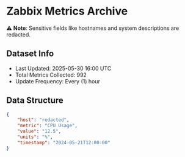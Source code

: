 # Zabbix Metrics Archive

⚠️ **Note**: Sensitive fields like hostnames and system descriptions are redacted.

## Dataset Info
- Last Updated: 2025-05-30 16:00 UTC
- Total Metrics Collected: 992
- Update Frequency: Every (1) hour

## Data Structure
```json
{
    "host": "redacted",
    "metric": "CPU Usage",
    "value": "12.5",
    "units": "%",
    "timestamp": "2024-05-21T12:00:00"
}
```
